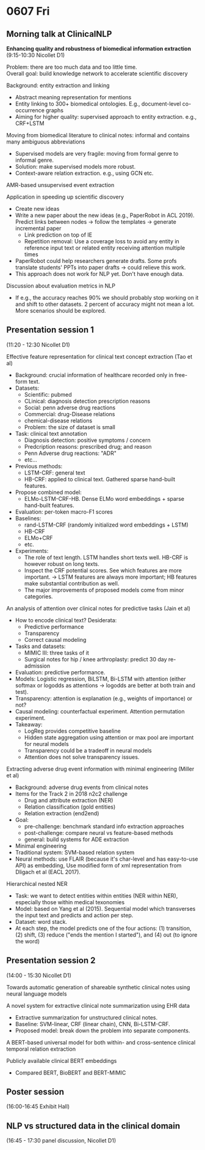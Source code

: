 # 0607 Fri  

## Morning talk at ClinicalNLP
**Enhancing quality and robustness of biomedical information extraction**  
(9:15-10:30 Nicollet D1)  

Problem: there are too much data and too little time.  
Overall goal: build knowledge network to accelerate scientific discovery  

Background: entity extraction and linking
- Abstract meaning representation for mentions
- Entity linking to 300+ biomedical ontologies. E.g., document-level co-occurrence graphs
- Aiming for higher quality: supervised approach to entity extraction. e.g., CRF+LSTM

Moving from biomedical literature to clinical notes: informal and contains many ambiguous abbreviations
- Supervised models are very fragile: moving from formal genre to informal genre.
- Solution: make supervised models more robust.
- Context-aware relation extraction. e.g., using GCN etc.

AMR-based unsupervised event extraction

Application in speeding up scientific discovery
- Create new ideas
- Write a new paper about the new ideas (e.g., PaperRobot in ACL 2019). Predict links between nodes -> follow the templates -> generate incremental paper  
  - Link prediction on top of IE
  - Repetition removal: Use a coverage loss to avoid any entity in reference input text or related entity receiving attention multiple times
- PaperRobot could help researchers generate drafts. Some profs translate students' PPTs into paper drafts -> could relieve this work.
- This approach does not work for NLP yet. Don't have enough data.

Discussion about evaluation metrics in NLP
- If e.g., the accuracy reaches 90% we should probably stop working on it and shift to other datasets. 2 percent of accuracy might not mean a lot. More scenarios should be explored.  

## Presentation session 1
(11:20 - 12:30 Nicollet D1)  

Effective feature representation for clinical text concept extraction (Tao et al)  
- Background: crucial information of healthcare recorded only in free-form text.
- Datasets:
  - Scientific: pubmed
  - CLinical: diagnosis detection prescription reasons
  - Social: penn adverse drug reactions
  - Commercial: drug-Disease relations
  - chemical-disease relations
  - Problem: the size of dataset is small
- Task: clinical text annotation
  - Diagnosis detection: positive symptoms / concern
  - Predcription reasons: prescribed drug; and reason
  - Penn Adverse drug reactions: "ADR"
  - etc...
- Previous methods:
  - LSTM-CRF: general text
  - HB-CRF: applied to clinical text. Gathered sparse hand-built features.
- Propose combined model:
  - ELMo-LSTM-CRF-HB. Dense ELMo word embeddings + sparse hand-built features.
- Evaluation: per-token macro-F1 scores
- Baselines:
  - rand-LSTM-CRF (randomly initialized word embeddings + LSTM)
  - HB-CRF
  - ELMo+CRF
  - etc.
- Experiments:
  - The role of text length. LSTM handles short texts well. HB-CRF is however robust on long texts.
  - Inspect the CRF potential scores. See which features are more important. -> LSTM features are always more important; HB features make substantial contribution as well.
  - The major improvements of proposed models come from minor categories.

An analysis of attention over clinical notes for predictive tasks  (Jain et al)  
- How to encode clinical text? Desiderata:
  - Predictive performance
  - Transparency
  - Correct causal modeling
- Tasks and datasets:
  - MIMIC III: three tasks of it
  - Surgical notes for hip / knee arthroplasty: predict 30 day re-admission
- Evaluation: predictive performance.
- Models: Logistic regression, BiLSTM, Bi-LSTM with attention (either softmax or logodds as attentions -> logodds are better at both train and test).  
- Transparency: attention is explanation (e.g., weights of importance) or not?
- Causal modeling: counterfactual experiment. Attention permutation experiment.
- Takeaway:
  - LogReg provides competitive baseline
  - Hidden state aggregation using attention or max pool are important for neural models
  - Transparency could be a tradeoff in neural models
  - Attention does not solve transparency issues.


Extracting adverse drug event information with minimal engineering (Miller et al)  
- Background: adverse drug events from clinical notes
- Items for the Track 2 in 2018 n2c2 challenge
  - Drug and attribute extraction (NER)
  - Relation classification (gold entities)
  - Relation extraction (end2end)
- Goal:
  - pre-challenge: benchmark standard info extraction approaches
  - post-challenge: compare neural vs feature-based methods
  - general: build systems for ADE extraction
- Minimal engineering
- Traditional system: SVM-based relation system
- Neural methods: use FLAIR (because it's char-level and has easy-to-use API) as embedding, Use modified form of xml representation from Dligach et al (EACL 2017). 


Hierarchical nested NER
- Task: we want to detect entities within entities (NER within NER), especially those within medical texonomies
- Model: based on Yang et al (2015). Sequential model which transverses the input text and predicts and action per step.
- Dataset: word stack.
- At each step, the model predicts one of the four actions: (1) transition, (2) shift, (3) reduce ("ends the mention I started"), and (4) out (to ignore the word)


## Presentation session 2
(14:00 - 15:30 Nicollet D1)  

Towards automatic generation of shareable synthetic clinical notes using neural language models

A novel system for extractive clinical note summarization using EHR data  
- Extractive summarization for unstructured clinical notes.
- Baseline: SVM-linear, CRF (linear chain), CNN, Bi-LSTM-CRF.
- Proposed model: break down the problem into separate components.

A BERT-based universal model for both within- and cross-sentence clinical temporal relation extraction

Publicly available clinical BERT embeddings
- Compared BERT, BioBERT and BERT-MIMIC

## Poster session
(16:00-16:45 Exhibit Hall)  


## NLP vs structured data in the clinical domain
(16:45 - 17:30 panel discussion, Nicollet D1)  
